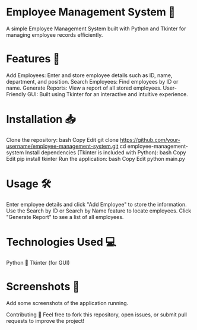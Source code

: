 # Employee Management System 🏢
A simple Employee Management System built with Python and Tkinter for managing employee records efficiently.

# Features 🚀
Add Employees: Enter and store employee details such as ID, name, department, and position.
Search Employees: Find employees by ID or name.
Generate Reports: View a report of all stored employees.
User-Friendly GUI: Built using Tkinter for an interactive and intuitive experience.
# Installation 📥
Clone the repository:
bash
Copy
Edit
git clone https://github.com/your-username/employee-management-system.git
cd employee-management-system
Install dependencies (Tkinter is included with Python):
bash
Copy
Edit
pip install tkinter
Run the application:
bash
Copy
Edit
python main.py
# Usage 🛠️
Enter employee details and click "Add Employee" to store the information.
Use the Search by ID or Search by Name feature to locate employees.
Click "Generate Report" to see a list of all employees.
# Technologies Used 💻
Python 🐍
Tkinter (for GUI)
# Screenshots 📸
Add some screenshots of the application running.

Contributing 🤝
Feel free to fork this repository, open issues, or submit pull requests to improve the project!
